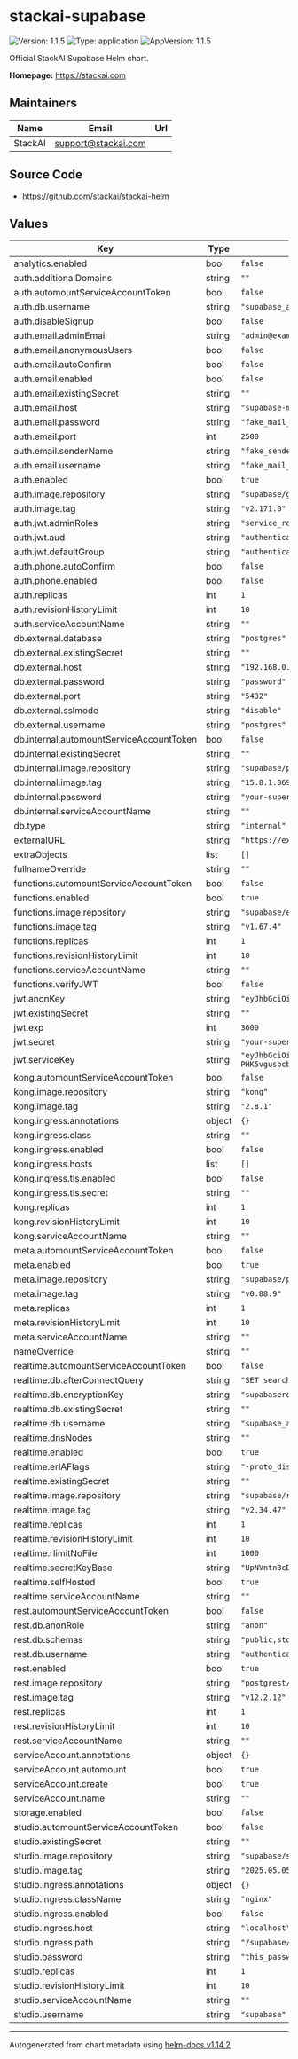 # stackai-supabase

![Version: 1.1.5](https://img.shields.io/badge/Version-1.1.5-informational?style=flat-square) ![Type: application](https://img.shields.io/badge/Type-application-informational?style=flat-square) ![AppVersion: 1.1.5](https://img.shields.io/badge/AppVersion-1.1.5-informational?style=flat-square)

Official StackAI Supabase Helm chart.

**Homepage:** <https://stackai.com>

## Maintainers

| Name | Email | Url |
| ---- | ------ | --- |
| StackAI | <support@stackai.com> |  |

## Source Code

* <https://github.com/stackai/stackai-helm>

## Values

| Key | Type | Default | Description |
|-----|------|---------|-------------|
| analytics.enabled | bool | `false` |  |
| auth.additionalDomains | string | `""` |  |
| auth.automountServiceAccountToken | bool | `false` |  |
| auth.db.username | string | `"supabase_auth_admin"` |  |
| auth.disableSignup | bool | `false` |  |
| auth.email.adminEmail | string | `"admin@example.com"` |  |
| auth.email.anonymousUsers | bool | `false` |  |
| auth.email.autoConfirm | bool | `false` |  |
| auth.email.enabled | bool | `false` |  |
| auth.email.existingSecret | string | `""` |  |
| auth.email.host | string | `"supabase-mail"` |  |
| auth.email.password | string | `"fake_mail_password"` |  |
| auth.email.port | int | `2500` |  |
| auth.email.senderName | string | `"fake_sender"` |  |
| auth.email.username | string | `"fake_mail_user"` |  |
| auth.enabled | bool | `true` |  |
| auth.image.repository | string | `"supabase/gotrue"` |  |
| auth.image.tag | string | `"v2.171.0"` |  |
| auth.jwt.adminRoles | string | `"service_role"` |  |
| auth.jwt.aud | string | `"authenticated"` |  |
| auth.jwt.defaultGroup | string | `"authenticated"` |  |
| auth.phone.autoConfirm | bool | `false` |  |
| auth.phone.enabled | bool | `false` |  |
| auth.replicas | int | `1` |  |
| auth.revisionHistoryLimit | int | `10` |  |
| auth.serviceAccountName | string | `""` |  |
| db.external.database | string | `"postgres"` |  |
| db.external.existingSecret | string | `""` |  |
| db.external.host | string | `"192.168.0.1"` |  |
| db.external.password | string | `"password"` |  |
| db.external.port | string | `"5432"` |  |
| db.external.sslmode | string | `"disable"` |  |
| db.external.username | string | `"postgres"` |  |
| db.internal.automountServiceAccountToken | bool | `false` |  |
| db.internal.existingSecret | string | `""` |  |
| db.internal.image.repository | string | `"supabase/postgres"` |  |
| db.internal.image.tag | string | `"15.8.1.069"` |  |
| db.internal.password | string | `"your-super-secret-and-long-postgres-password"` |  |
| db.internal.serviceAccountName | string | `""` |  |
| db.type | string | `"internal"` |  |
| externalURL | string | `"https://example.com"` |  |
| extraObjects | list | `[]` |  |
| fullnameOverride | string | `""` |  |
| functions.automountServiceAccountToken | bool | `false` |  |
| functions.enabled | bool | `true` |  |
| functions.image.repository | string | `"supabase/edge-runtime"` |  |
| functions.image.tag | string | `"v1.67.4"` |  |
| functions.replicas | int | `1` |  |
| functions.revisionHistoryLimit | int | `10` |  |
| functions.serviceAccountName | string | `""` |  |
| functions.verifyJWT | bool | `false` |  |
| jwt.anonKey | string | `"eyJhbGciOiJIUzI1NiIsInR5cCI6IkpXVCJ9.eyAgCiAgICAicm9sZSI6ICJhbm9uIiwKICAgICJpc3MiOiAic3VwYWJhc2UtZGVtbyIsCiAgICAiaWF0IjogMTY0MTc2OTIwMCwKICAgICJleHAiOiAxNzk5NTM1NjAwCn0.dc_X5iR_VP_qT0zsiyj_I_OZ2T9FtRU2BBNWN8Bu4GE"` |  |
| jwt.existingSecret | string | `""` |  |
| jwt.exp | int | `3600` |  |
| jwt.secret | string | `"your-super-secret-jwt-token-with-at-least-32-characters-long"` |  |
| jwt.serviceKey | string | `"eyJhbGciOiJIUzI1NiIsInR5cCI6IkpXVCJ9.eyAgCiAgICAicm9sZSI6ICJzZXJ2aWNlX3JvbGUiLAogICAgImlzcyI6ICJzdXBhYmFzZS1kZW1vIiwKICAgICJpYXQiOiAxNjQxNzY5MjAwLAogICAgImV4cCI6IDE3OTk1MzU2MDAKfQ.DaYlNEoUrrEn2Ig7tqibS-PHK5vgusbcbo7X36XVt4Q"` |  |
| kong.automountServiceAccountToken | bool | `false` |  |
| kong.image.repository | string | `"kong"` |  |
| kong.image.tag | string | `"2.8.1"` |  |
| kong.ingress.annotations | object | `{}` |  |
| kong.ingress.class | string | `""` |  |
| kong.ingress.enabled | bool | `false` |  |
| kong.ingress.hosts | list | `[]` |  |
| kong.ingress.tls.enabled | bool | `false` |  |
| kong.ingress.tls.secret | string | `""` |  |
| kong.replicas | int | `1` |  |
| kong.revisionHistoryLimit | int | `10` |  |
| kong.serviceAccountName | string | `""` |  |
| meta.automountServiceAccountToken | bool | `false` |  |
| meta.enabled | bool | `true` |  |
| meta.image.repository | string | `"supabase/postgres-meta"` |  |
| meta.image.tag | string | `"v0.88.9"` |  |
| meta.replicas | int | `1` |  |
| meta.revisionHistoryLimit | int | `10` |  |
| meta.serviceAccountName | string | `""` |  |
| nameOverride | string | `""` |  |
| realtime.automountServiceAccountToken | bool | `false` |  |
| realtime.db.afterConnectQuery | string | `"SET search_path TO _realtime"` |  |
| realtime.db.encryptionKey | string | `"supabaserealtime"` |  |
| realtime.db.existingSecret | string | `""` |  |
| realtime.db.username | string | `"supabase_admin"` |  |
| realtime.dnsNodes | string | `""` |  |
| realtime.enabled | bool | `true` |  |
| realtime.erlAFlags | string | `"-proto_dist inet_tcp"` |  |
| realtime.existingSecret | string | `""` |  |
| realtime.image.repository | string | `"supabase/realtime"` |  |
| realtime.image.tag | string | `"v2.34.47"` |  |
| realtime.replicas | int | `1` |  |
| realtime.revisionHistoryLimit | int | `10` |  |
| realtime.rlimitNoFile | int | `1000` |  |
| realtime.secretKeyBase | string | `"UpNVntn3cDxHJpq99YMc1T1AQgQpc8kfYTuRgBiYa15BLrx8etQoXz3gZv1/u2oq"` |  |
| realtime.selfHosted | bool | `true` |  |
| realtime.serviceAccountName | string | `""` |  |
| rest.automountServiceAccountToken | bool | `false` |  |
| rest.db.anonRole | string | `"anon"` |  |
| rest.db.schemas | string | `"public,storage,graphql_public"` |  |
| rest.db.username | string | `"authenticator"` |  |
| rest.enabled | bool | `true` |  |
| rest.image.repository | string | `"postgrest/postgrest"` |  |
| rest.image.tag | string | `"v12.2.12"` |  |
| rest.replicas | int | `1` |  |
| rest.revisionHistoryLimit | int | `10` |  |
| rest.serviceAccountName | string | `""` |  |
| serviceAccount.annotations | object | `{}` |  |
| serviceAccount.automount | bool | `true` |  |
| serviceAccount.create | bool | `true` |  |
| serviceAccount.name | string | `""` |  |
| storage.enabled | bool | `false` |  |
| studio.automountServiceAccountToken | bool | `false` |  |
| studio.existingSecret | string | `""` |  |
| studio.image.repository | string | `"supabase/studio"` |  |
| studio.image.tag | string | `"2025.05.05-sha-3c3fe9b"` |  |
| studio.ingress.annotations | object | `{}` |  |
| studio.ingress.className | string | `"nginx"` |  |
| studio.ingress.enabled | bool | `false` |  |
| studio.ingress.host | string | `"localhost"` |  |
| studio.ingress.path | string | `"/supabase/studio"` |  |
| studio.password | string | `"this_password_is_insecure_and_should_be_updated"` |  |
| studio.replicas | int | `1` |  |
| studio.revisionHistoryLimit | int | `10` |  |
| studio.serviceAccountName | string | `""` |  |
| studio.username | string | `"supabase"` |  |

----------------------------------------------
Autogenerated from chart metadata using [helm-docs v1.14.2](https://github.com/norwoodj/helm-docs/releases/v1.14.2)
